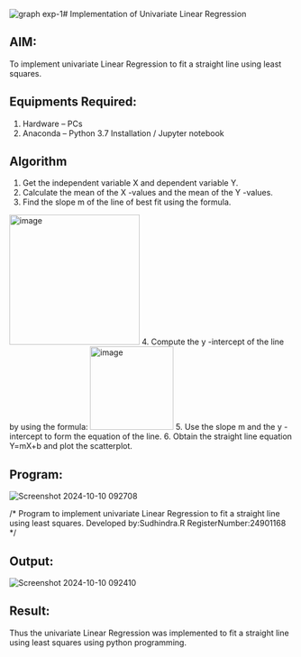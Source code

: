 ![graph exp-1](https://github.com/user-attachments/assets/c28b0f20-c2cf-48d6-8b37-10e37ac7e97a)# Implementation of Univariate Linear Regression
## AIM:
To implement univariate Linear Regression to fit a straight line using least squares.

## Equipments Required:
1. Hardware – PCs
2. Anaconda – Python 3.7 Installation / Jupyter notebook

## Algorithm
1. Get the independent variable X and dependent variable Y.
2. Calculate the mean of the X -values and the mean of the Y -values.
3. Find the slope m of the line of best fit using the formula. 
<img width="231" alt="image" src="https://user-images.githubusercontent.com/93026020/192078527-b3b5ee3e-992f-46c4-865b-3b7ce4ac54ad.png">
4. Compute the y -intercept of the line by using the formula:
<img width="148" alt="image" src="https://user-images.githubusercontent.com/93026020/192078545-79d70b90-7e9d-4b85-9f8b-9d7548a4c5a4.png">
5. Use the slope m and the y -intercept to form the equation of the line.
6. Obtain the straight line equation Y=mX+b and plot the scatterplot.

## Program:
![Screenshot 2024-10-10 092708](https://github.com/user-attachments/assets/6128614b-aace-4d70-92d7-755df6b9d143)


/*
Program to implement univariate Linear Regression to fit a straight line using least squares.
Developed by:Sudhindra.R
RegisterNumber:24901168 
*/


## Output:



![Screenshot 2024-10-10 092410](https://github.com/user-attachments/assets/39a38f38-2eca-4dbc-bdac-5faf7ab39ebd)

## Result:

Thus the univariate Linear Regression was implemented to fit a straight line using least squares using python programming.
